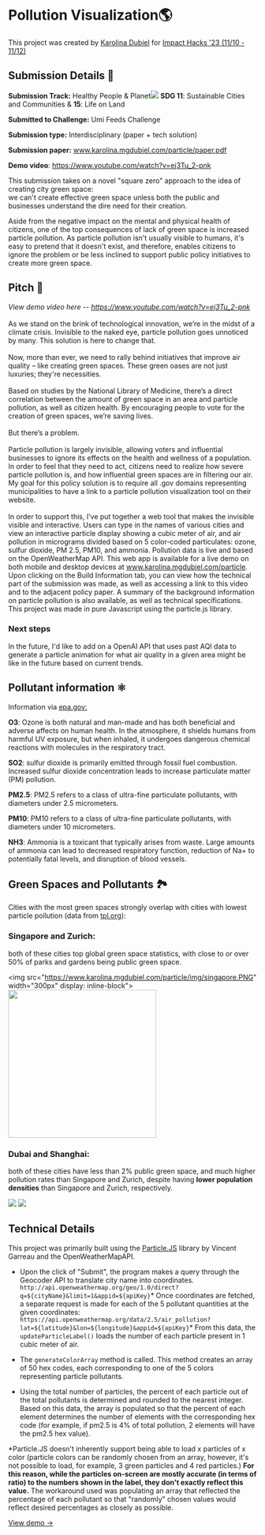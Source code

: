 Pollution Visualization🌎
======================================

This project was created by [Karolina Dubiel](https://karolina.mgdubiel.com) for [Impact Hacks '23 (11/10 - 11/12)](https://www.impacthackatl.com/)


Submission Details 📩
------------------

**Submission Track:** Healthy People & Planet![](../emoji/leaf.png) **SDG 11**: Sustainable Cities and Communities & **15**: Life on Land

**Submitted to Challenge:** Umi Feeds Challenge

**Submission type:** Interdisciplinary (paper + tech solution)

**Submission paper:** www.karolina.mgdubiel.com/particle/paper.pdf

**Demo video**: https://www.youtube.com/watch?v=ej3Tu_2-pnk

This submission takes on a novel "square zero" approach to the idea of creating city green space:  
we can't create effective green space unless both the public and businesses understand the dire need for their creation.  
  
Aside from the negative impact on the mental and physical health of citizens, one of the top consequences of lack of green space is increased particle pollution. As particle pollution isn't usually visible to humans, it's easy to pretend that it doesn't exist, and therefore, enables citizens to ignore the problem or be less inclined to support public policy initiatives to create more green space.

## Pitch 🌲
*View demo video here -- https://www.youtube.com/watch?v=ej3Tu_2-pnk* <br><br>
As we stand on the brink of technological innovation, we’re in the midst of a climate crisis. Invisible to the naked eye, particle pollution goes unnoticed by many. This solution is here to change that. <br><br>
Now, more than ever, we need to rally behind initiatives that improve air quality – like creating green spaces. These green oases are not just luxuries; they're necessities. <br><br>
Based on studies by the National Library of Medicine, there’s a direct correlation between the amount of green space in an area and particle pollution, as well as citizen health. By encouraging people to vote for the creation of green spaces, we’re saving lives.<br><br>
But there’s a problem. <br><br>Particle pollution is largely invisible, allowing voters and influential businesses to ignore its effects on the health and wellness of a population.
In order to feel that they need to act, citizens need to realize how severe particle pollution is, and how influential green spaces are in filtering our air. 
My goal for this policy solution is to require all .gov domains representing municipalities to have a link to a particle pollution visualization tool on their website. <br><br>
In order to support this, I’ve put together a web tool that makes the invisible visible and interactive. Users can type in the names of various cities and view an interactive particle display showing a cubic meter of air, and air pollution in micrograms divided based on 5 color-coded particulates: ozone, sulfur dioxide, PM 2.5, PM10, and ammonia. Pollution data is live and based on the OpenWeatherMap API.
This web app is available for a live demo on both mobile and desktop devices at www.karolina.mgdubiel.com/particle.
Upon clicking on the Build Information tab, you can view how the technical part of the submission was made, as well as accessing a link to this video and to the adjacent policy paper. A summary of the background information on particle pollution is also available, as well as technical specifications. This project was made in pure Javascript using the particle.js library. 

### Next steps
In the future, I'd like to add on a OpenAI API that uses past AQI data to generate a particle animation for what air quality in a given area might be like in the future based on current trends.


Pollutant information ⚛
---------------------

Information via [epa.gov:](https://www.epa.gov/)

**O3**: Ozone is both natural and man-made and has both beneficial and adverse affects on human health. In the atmosphere, it shields humans from harmful UV exposure, but when inhaled, it undergoes dangerous chemical reactions with molecules in the respiratory tract.

**SO2**: sulfur dioxide is primarily emitted through fossil fuel combustion. Increased sulfur dioxide concentration leads to increase particulate matter (PM) pollution.

**PM2.5**: PM2.5 refers to a class of ultra-fine particulate pollutants, with diameters under 2.5 micrometers.

**PM10**: PM10 refers to a class of ultra-fine particulate pollutants, with diameters under 10 micrometers.

**NH3**: Ammonia is a toxicant that typically arises from waste. Large amounts of ammonia can lead to decreased respiratory function, reduction of Na+ to potentially fatal levels, and disruption of blood vessels.

## Green Spaces and Pollutants 🏞

Cities with the most green spaces strongly overlap with cities with lowest particle pollution (data from [tpl.org](https://www.tpl.org/)):

### Singapore and Zurich:

both of these cities top global green space statistics, with close to or over 50% of parks and gardens being public green space.

<img src="https://www.karolina.mgdubiel.com/particle/img/singapore.PNG" width="300px" display: inline-block">
<img src="https://www.karolina.mgdubiel.com/particle/img/zurich.PNG" width="300px">


### Dubai and Shanghai:

both of these cities have less than 2% public green space, and much higher pollution rates than Singapore and Zurich, despite having **lower population densities** than Singapore and Zurich, respectively.

<img src="https://www.karolina.mgdubiel.com/particle/img/dubai.PNG" style="max-width: 400px; display: inline-block">
<img src="https://www.karolina.mgdubiel.com/particle/img/shanghai.PNG" style="max-width: 400px; display: inline-block"> 

Technical Details
-----------------

This project was primarily built using the [Particle.JS](https://vincentgarreau.com/particles.js/) library by Vincent Garreau and the OpenWeatherMapAPI.

*   Upon the click of "Submit", the program makes a query through the Geocoder API to translate city name into coordinates.
`http://api.openweathermap.org/geo/1.0/direct?q=${cityName}&limit=1&appid=${apiKey}`*   Once coordinates are fetched, a separate request is made for each of the 5 pollutant quantities at the given coordinates:
`https://api.openweathermap.org/data/2.5/air_pollution?lat=${latitude}&lon=${longitude}&appid=${apiKey}`*   From this data, the `updateParticleLabel()` loads the number of each particle present in 1 cubic meter of air.
*   The `generateColorArray` method is called. This method creates an array of 50 hex codes, each corresponding to one of the 5 colors representing particle pollutants.

*   Using the total number of particles, the percent of each particle out of the total pollutants is determined and rounded to the nearest integer. Based on this data, the array is populated so that the percent of each element determines the number of elements with the corresponding hex code (for example, if pm2.5 is 4% of total pollution, 2 elements will have the pm2.5 hex value).

\*Particle.JS doesn't inherently support being able to load x particles of x color (particle colors can be randomly chosen from an array, however, it's not possible to load, for example, 3 green particles and 4 red particles.) **For this reason, while the particles on-screen are mostly accurate (in terms of ratio) to the numbers shown in the label, they don't exactly reflect this value.** The workaround used was populating an array that reflected the percentage of each pollutant so that "randomly" chosen values would reflect desired percentages as closely as possible.  
  
[View demo ->](https://karolina.mgdubiel.com/particle)
